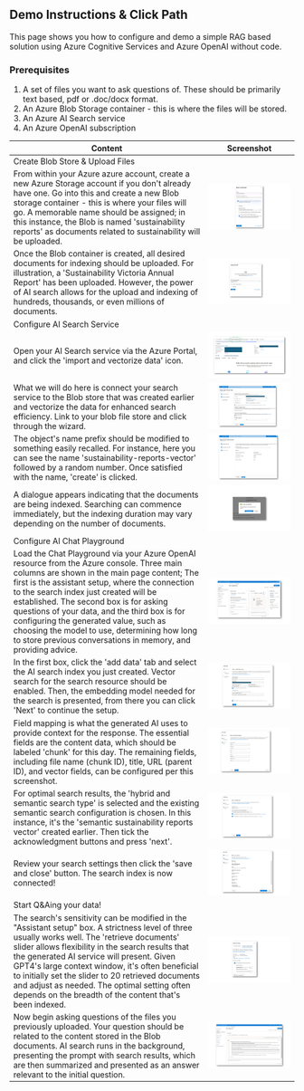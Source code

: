 ## Demo Instructions & Click Path
This page shows you how to configure and demo a simple RAG based solution using Azure Cognitive Services and Azure OpenAI without code.

### Prerequisites
1. A set of files you want to ask questions of. These should be primarily text based, pdf or .doc/docx format.
2. An Azure Blob Storage container - this is where the files will be stored.
3. An Azure AI Search service
4. An Azure OpenAI subscription

| Content | Screenshot |
| --- | --- |
| Create Blob Store & Upload Files |  |
| From within your Azure azure account, create a new Azure Storage account if you don't already have one. Go into this and create a new Blob storage container - this is where your files will go. A memorable name should be assigned; in this instance, the Blob is named 'sustainability reports' as documents related to sustainability will be uploaded. | ![Slide1](aisearch/Slide1.PNG) |
| Once the Blob container is created, all desired documents for indexing should be uploaded. For illustration, a 'Sustainability Victoria Annual Report' has been uploaded. However, the power of AI search allows for the upload and indexing of hundreds, thousands, or even millions of documents. | ![Slide2](aisearch/Slide2.PNG) |
| Configure AI Search Service |  |
| Open your AI Search service via the Azure Portal, and click the 'import and vectorize data' icon. | ![Slide3](aisearch/Slide3.PNG) |
| What we will do here is connect your search service to the Blob store that was created earlier and vectorize the data for enhanced search efficiency. Link to your blob file store and click through the wizard. | ![Slide4](aisearch/Slide4.PNG) |
| The object's name prefix should be modified to something easily recalled. For instance, here you can see the name 'sustainability-reports-vector' followed by a random number. Once satisfied with the name, 'create' is clicked. | ![Slide5](aisearch/Slide5.PNG) |
| A dialogue appears indicating that the documents are being indexed. Searching can commence immediately, but the indexing duration may vary depending on the number of documents. | ![Slide6](aisearch/Slide6.PNG) |
| Configure AI Chat Playground |  |
| Load the Chat Playground via your Azure OpenAI resource from the Azure console. Three main columns are shown in the main page content; The first is the assistant setup, where the connection to the search index just created will be established. The second box is for asking questions of your data, and the third box is for configuring the generated value, such as choosing the model to use, determining how long to store previous conversations in memory, and providing advice. | ![Slide7](aisearch/Slide7.PNG) |
| In the first box, click the 'add data' tab and select the AI search index you just created. Vector search for the search resource should be enabled. Then, the embedding model needed for the search is presented, from there you can click 'Next' to continue the setup. | ![Slide8](aisearch/Slide8.PNG) |
| Field mapping is what the generated AI uses to provide context for the response. The essential fields are the content data, which should be labeled 'chunk' for this day. The remaining fields, including file name (chunk ID), title, URL (parent ID), and vector fields, can be configured per this screenshot. | ![Slide9](aisearch/Slide9.PNG) |
| For optimal search results, the 'hybrid and semantic search type' is selected and the existing semantic search configuration is chosen. In this instance, it's the 'semantic sustainability reports vector' created earlier. Then tick the acknowledgment buttons and press 'next'. | ![Slide10](aisearch/Slide10.PNG) |
| Review your search settings then click the 'save and close' button. The search index is now connected! | ![Slide11](aisearch/Slide11.PNG) |
| Start Q&Aing your data! |  |
| The search's sensitivity can be modified in the "Assistant setup" box. A strictness level of three usually works well. The 'retrieve documents' slider allows flexibility in the search results that the generated AI service will present. Given GPT4's large context window, it's often beneficial to initially set the slider to 20 retrieved documents and adjust as needed. The optimal setting often depends on the breadth of the content that's been indexed. | ![Slide12](aisearch/Slide12.PNG) |
| Now begin asking questions of the files you previously uploaded. Your  question should be related to the content stored in the Blob documents. AI search runs in the background, presenting the prompt with search results, which are then summarized and presented as an answer relevant to the initial question. | ![Slide13](aisearch/Slide13.PNG) |
